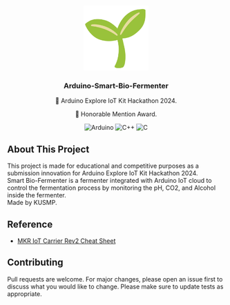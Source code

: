 <p align="center">
  <a href="https://github.com/seannachapat">
    <img src="img/seedling.png" width="150" height="150">
  </a>
  <h3 align="center">Arduino-Smart-Bio-Fermenter</h3>
  <p align="center">🌱 Arduino Explore IoT Kit Hackathon 2024.<p/>
  <p align="center">🏅 Honorable Mention Award.<p/>
  <p align="center">
    <img src="https://img.shields.io/badge/-Arduino-00979D?style=for-the-badge&logo=Arduino&logoColor=white" alt="Arduino">
    <img src="https://img.shields.io/badge/c++-%2300599C.svg?style=for-the-badge&logo=c%2B%2B&logoColor=white" alt="C++"> 
    <img src="https://img.shields.io/badge/c-%2300599C.svg?style=for-the-badge&logo=c&logoColor=white" alt="C">
  </p>
</p>

## About This Project
This project is made for educational and competitive purposes as a submission innovation for Arduino Explore IoT Kit Hackathon 2024.<br/>
Smart Bio-Fermenter is a fermenter integrated with Arduino IoT cloud to control the fermentation process by monitoring the pH, CO2, and Alcohol inside the fermenter.<br/>
Made by KUSMP.

## Reference
- [MKR IoT Carrier Rev2 Cheat Sheet](https://docs.arduino.cc/tutorials/mkr-iot-carrier-rev2/cheat-sheet/#assembly)

## Contributing
Pull requests are welcome. For major changes, please open an issue first to discuss what you would like to change.
Please make sure to update tests as appropriate.
